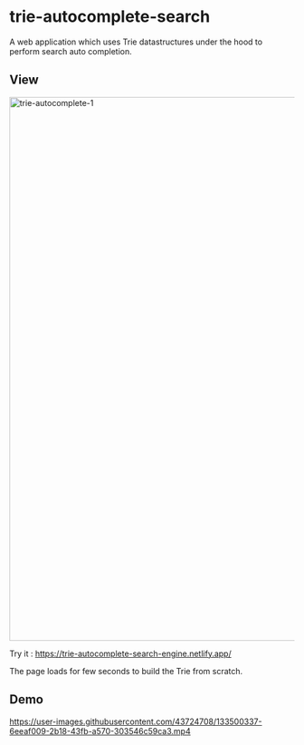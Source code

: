 # trie-autocomplete-search
A web application which uses Trie datastructures under the hood to perform search auto completion.

## View
<img width="960" alt="trie-autocomplete-1" src="https://user-images.githubusercontent.com/43724708/133497983-10b82de2-4c2e-41c3-8ed2-275d6480bd03.PNG">

Try it : https://trie-autocomplete-search-engine.netlify.app/

The page loads for few seconds to build the Trie from scratch.

## Demo
https://user-images.githubusercontent.com/43724708/133500337-6eeaf009-2b18-43fb-a570-303546c59ca3.mp4
